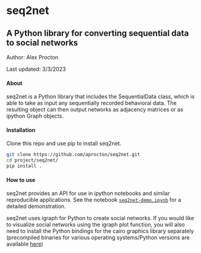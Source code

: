 # seq2net
## A Python library for converting sequential data to social networks
Author: Alex Procton

Last updated: 3/3/2023

#### About
seq2net is a Python library that includes the SequentialData class, which is able to take as input any sequentially recorded behavioral data. The resulting object can then output networks as adjacency matrices or as ipython Graph objects.

#### Installation
Clone this repo and use pip to install seq2net.
```bash
git clone https://github.com/aprocton/seq2net.git
cd project/seq2net/
pip install .
```

#### How to use
seq2net provides an API for use in ipython notebooks and similar reproducible applications. See the notebook [`seq2net-demo.ipynb`](./notebooks/seq2net-demo.ipynb) for a detailed demonstration.

seq2net uses igraph for Python to create social networks. If you would like to visualize social networks using the igraph plot function, you will also need to install the Python bindings for the cairo graphics library separately (precompiled binaries for various operating systems/Python versions are available [here](https://www.lfd.uci.edu/~gohlke/pythonlibs/#pycairo))